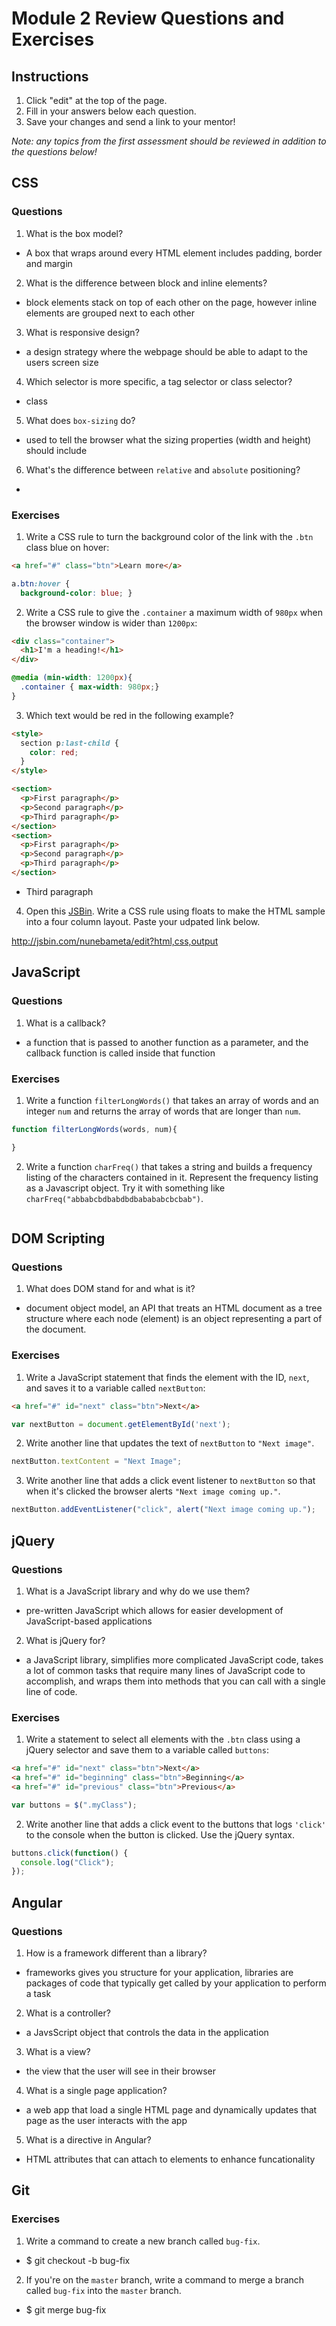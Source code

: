 # Module 2 Review Questions and Exercises

## Instructions

1. Click "edit" at the top of the page.
2. Fill in your answers below each question.
3. Save your changes and send a link to your mentor!

*Note: any topics from the first assessment should be reviewed in addition to the questions below!*

## CSS

### Questions

1. What is the box model?
- A box that wraps around every HTML element includes padding, border and margin

2. What is the difference between block and inline elements?
- block elements stack on top of each other on the page, however inline elements are grouped next to each other

3. What is responsive design?
- a design strategy where the webpage should be able to adapt to the users screen size

4. Which selector is more specific, a tag selector or class selector?
- class

5. What does `box-sizing` do?
- used to tell the browser what the sizing properties (width and height) should include

6. What's the difference between `relative` and `absolute` positioning?
- 

### Exercises

1. Write a CSS rule to turn the background color of the link with the `.btn` class blue on hover:

  ```html
  <a href="#" class="btn">Learn more</a>
  ```
  
  ```css
  a.btn:hover { 
    background-color: blue; }
  ```

2. Write a CSS rule to give the `.container` a maximum width of `980px` when the browser window is wider than `1200px`:

  ```html
  <div class="container">
    <h1>I'm a heading!</h1>
  </div>
  ```
  
  ```css
  @media (min-width: 1200px){ 
    .container { max-width: 980px;}
  }
  ```

3. Which text would be red in the following example?

  ```html
  <style>
    section p:last-child {
      color: red;
    }
  </style>

  <section>
    <p>First paragraph</p>
    <p>Second paragraph</p>
    <p>Third paragraph</p>
  </section>
  <section>
    <p>First paragraph</p>
    <p>Second paragraph</p>
    <p>Third paragraph</p>
  </section>
  ```
  - Third paragraph

4. Open this [JSBin](http://jsbin.com/qigiwuhepe/1/edit?html,css,output). Write a CSS rule using floats to make the HTML sample into a four column layout. Paste your udpated link below.

http://jsbin.com/nunebameta/edit?html,css,output

## JavaScript

### Questions

1. What is a callback?
- a function that is passed to another function as a parameter, and the callback function is called inside that function

### Exercises

1. Write a function `filterLongWords()` that takes an array of words and an integer `num` and returns the array of words that are longer than `num`.

```javascript
function filterLongWords(words, num){

}
```

2. Write a function `charFreq()` that takes a string and builds a frequency listing of the characters contained in it. Represent the frequency listing as a Javascript object. Try it with something like `charFreq("abbabcbdbabdbdbabababcbcbab")`.

```javascript

```

## DOM Scripting

### Questions

1. What does DOM stand for and what is it?
- document object model, an API that treats an HTML document as a tree structure where each node (element) is an object representing a part of the document.

### Exercises

1. Write a JavaScript statement that finds the element with the ID, `next`, and saves it to a variable called `nextButton`:

  ```html
  <a href="#" id="next" class="btn">Next</a>
  ```
  
  ```javascript
  var nextButton = document.getElementById('next');
  ```

2. Write another line that updates the text of `nextButton` to `"Next image"`.

```javascript
nextButton.textContent = "Next Image";
```

3. Write another line that adds a click event listener to `nextButton` so that when it's clicked the browser alerts `"Next image coming up."`.

```javascript
nextButton.addEventListener("click", alert("Next image coming up.");
```

## jQuery

### Questions

1. What is a JavaScript library and why do we use them?
- pre-written JavaScript which allows for easier development of JavaScript-based applications

2. What is jQuery for?
- a JavaScript library, simplifies more complicated JavaScript code, takes a lot of common tasks that require many lines of JavaScript code to accomplish, and wraps them into methods that you can call with a single line of code.

### Exercises

1. Write a statement to select all elements with the `.btn` class using a jQuery selector and save them to a variable called `buttons`:

  ```html
  <a href="#" id="next" class="btn">Next</a>
  <a href="#" id="beginning" class="btn">Beginning</a>
  <a href="#" id="previous" class="btn">Previous</a>
  ```
  
  ```javascript
  var buttons = $(".myClass");
  ```

2. Write another line that adds a click event to the buttons that logs `'click'` to the console when the button is clicked. Use the jQuery syntax.

```javascript
buttons.click(function() {
  console.log("Click");
});
```

## Angular

### Questions

1. How is a framework different than a library?
- frameworks gives you structure for your application, libraries are packages of code that typically get called by your application to perform a task

2. What is a controller?
- a JavsScript object that controls the data in the application

3. What is a view?
- the view that the user will see in their browser

4. What is a single page application?
- a web app that load a single HTML page and dynamically updates that page as the user interacts with the app

5. What is a directive in Angular?
- HTML attributes that can attach to elements to enhance funcationality

## Git

### Exercises

1. Write a command to create a new branch called `bug-fix`.
- $ git checkout -b bug-fix

2. If you're on the `master` branch, write a command to merge a branch called `bug-fix` into the `master` branch.
- $ git merge bug-fix
